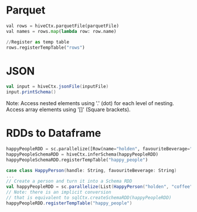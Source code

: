 # Parquet
```python
val rows = hiveCtx.parquetFile(parquetFile)
val names = rows.map(lambda row: row.name)

//Register as temp table
rows.registerTempTable("rows")
```


# JSON
```scala
val input = hiveCtx.jsonFile(inputFile)
input.printSchema()
```

Note: Access nested elements using '.' (dot) for each level of nesting.
      Access array elements using '[]' (Square brackets).

# RDDs to Dataframe
```python
happyPeopleRDD = sc.parallelize([Row(name="holden", favouriteBeverage="coffee")])
happyPeopleSchemaRDD = hiveCtx.inferSchema(happyPeopleRDD)
happyPeopleSchemaRDD.registerTempTable("happy_people")
```

```scala
case class HappyPerson(handle: String, favouriteBeverage: String)
...
// Create a person and turn it into a Schema RDD
val happyPeopleRDD = sc.parallelize(List(HappyPerson("holden", "coffee")))
// Note: there is an implicit conversion
// that is equivalent to sqlCtx.createSchemaRDD(happyPeopleRDD)
happyPeopleRDD.registerTempTable("happy_people")
```